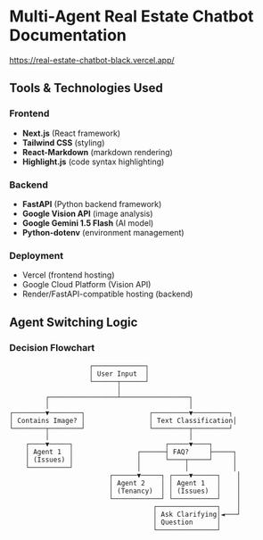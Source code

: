 # Multi-Agent Real Estate Chatbot Documentation
https://real-estate-chatbot-black.vercel.app/

## Tools & Technologies Used

### Frontend
- **Next.js** (React framework)
- **Tailwind CSS** (styling)
- **React-Markdown** (markdown rendering)
- **Highlight.js** (code syntax highlighting)

### Backend
- **FastAPI** (Python backend framework)
- **Google Vision API** (image analysis)
- **Google Gemini 1.5 Flash** (AI model)
- **Python-dotenv** (environment management)

### Deployment
- Vercel (frontend hosting)
- Google Cloud Platform (Vision API)
- Render/FastAPI-compatible hosting (backend)

## Agent Switching Logic

### Decision Flowchart
```plaintext
                    ┌─────────────┐
                    │ User Input  │
                    └──────┬──────┘
                           │
         ┌─────────────────┴─────────────────┐
         │                                   │
┌────────▼────────┐                ┌─────────▼─────────┐
│ Contains Image? │                │ Text Classification│
└────────┬────────┘                └─────────┬─────────┘
         │                                   │
    ┌────▼─────┐                       ┌─────▼────┐
    │ Agent 1  │                ┌──────┤ FAQ?     ├─────┐
    │ (Issues) │                │      └────┬─────┘     │
    └──────────┘                │           │           │
                         ┌──────▼─────┐ ┌────▼──────┐    │
                         │ Agent 2    │ │ Agent 1   │    │
                         │ (Tenancy)  │ │ (Issues)  │    │
                         └────────────┘ └───────────┘    │
                                    ┌───────────────┐    │
                                    │ Ask Clarifying│◄───┘
                                    │ Question      │
                                    └───────────────┘
